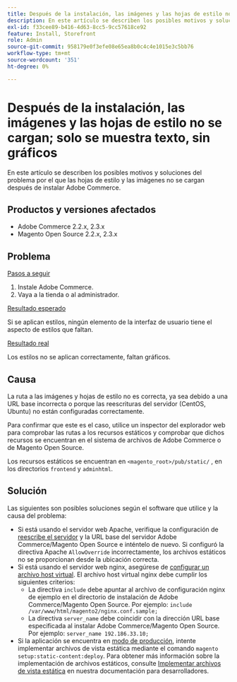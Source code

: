 ```yaml
---
title: Después de la instalación, las imágenes y las hojas de estilo no se cargan; solo se muestra texto, sin gráficos
description: En este artículo se describen los posibles motivos y soluciones del problema por el que las hojas de estilo y las imágenes no se cargan después de instalar Adobe Commerce.
exl-id: f33cee89-b416-4d63-8cc5-9cc57618ce92
feature: Install, Storefront
role: Admin
source-git-commit: 958179e0f3efe08e65ea8b0c4c4e1015e3c5bb76
workflow-type: tm+mt
source-wordcount: '351'
ht-degree: 0%

---
```


# Después de la instalación, las imágenes y las hojas de estilo no se cargan; solo se muestra texto, sin gráficos

En este artículo se describen los posibles motivos y soluciones del problema por el que las hojas de estilo y las imágenes no se cargan después de instalar Adobe Commerce.

## Productos y versiones afectados

* Adobe Commerce 2.2.x, 2.3.x
* Magento Open Source 2.2.x, 2.3.x

## Problema

<u>Pasos a seguir</u>

1. Instale Adobe Commerce.
1. Vaya a la tienda o al administrador.

<u>Resultado esperado</u>

Si se aplican estilos, ningún elemento de la interfaz de usuario tiene el aspecto de estilos que faltan.

<u>Resultado real</u>

Los estilos no se aplican correctamente, faltan gráficos.

## Causa

La ruta a las imágenes y hojas de estilo no es correcta, ya sea debido a una URL base incorrecta o porque las reescrituras del servidor (CentOS, Ubuntu) no están configuradas correctamente.

Para confirmar que este es el caso, utilice un inspector del explorador web para comprobar las rutas a los recursos estáticos y comprobar que dichos recursos se encuentran en el sistema de archivos de Adobe Commerce o de Magento Open Source.

Los recursos estáticos se encuentran en `<magento_root>/pub/static/` , en los directorios `frontend` y `adminhtml`.

## Solución

Las siguientes son posibles soluciones según el software que utilice y la causa del problema:

* Si está usando el servidor web Apache, verifique la configuración de [reescribe el servidor](https://devdocs.magento.com/guides/v2.3/install-gde/prereq/apache.html#apache-help-rewrite) y la URL base del servidor Adobe Commerce/Magento Open Source e inténtelo de nuevo. Si configuró la directiva Apache `AllowOverride` incorrectamente, los archivos estáticos no se proporcionan desde la ubicación correcta.
* Si está usando el servidor web nginx, asegúrese de [configurar un archivo host virtual](https://devdocs.magento.com/guides/v2.3/install-gde/prereq/nginx.html#configure-nginx-ubuntu). El archivo host virtual nginx debe cumplir los siguientes criterios:
   * La directiva `include` debe apuntar al archivo de configuración nginx de ejemplo en el directorio de instalación de Adobe Commerce/Magento Open Source. Por ejemplo:    `include /var/www/html/magento2/nginx.conf.sample;`
   * La directiva `server_name` debe coincidir con la dirección URL base especificada al instalar Adobe Commerce/Magento Open Source. Por ejemplo: `server_name 192.186.33.10;`
* Si la aplicación se encuentra en [modo de producción](https://devdocs.magento.com/guides/v2.3/config-guide/bootstrap/magento-modes.html#production-mode), intente implementar archivos de vista estática mediante el comando `magento setup:static-content:deploy`. Para obtener más información sobre la implementación de archivos estáticos, consulte [Implementar archivos de vista estática](https://devdocs.magento.com/guides/v2.3/install-gde/install/cli/install-cli-subcommands-maint.html) en nuestra documentación para desarrolladores.
